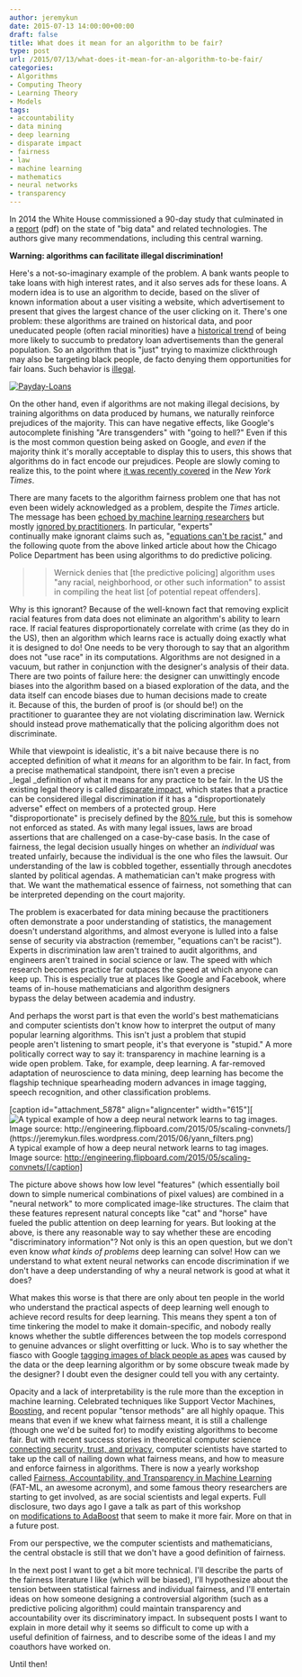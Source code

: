 ```yaml
---
author: jeremykun
date: 2015-07-13 14:00:00+00:00
draft: false
title: What does it mean for an algorithm to be fair?
type: post
url: /2015/07/13/what-does-it-mean-for-an-algorithm-to-be-fair/
categories:
- Algorithms
- Computing Theory
- Learning Theory
- Models
tags:
- accountability
- data mining
- deep learning
- disparate impact
- fairness
- law
- machine learning
- mathematics
- neural networks
- transparency
---
```


In 2014 the White House commissioned a 90-day study that culminated in a [report](https://www.whitehouse.gov/sites/default/files/docs/big_data_privacy_report_may_1_2014.pdf) (pdf) on the state of "big data" and related technologies. The authors give many recommendations, including this central warning.

**Warning: algorithms can facilitate illegal discrimination!**

Here's a not-so-imaginary example of the problem. A bank wants people to take loans with high interest rates, and it also serves ads for these loans. A modern idea is to use an algorithm to decide, based on the sliver of known information about a user visiting a website, which advertisement to present that gives the largest chance of the user clicking on it. There's one problem: these algorithms are trained on historical data, and poor uneducated people (often racial minorities) have a [historical trend](http://www.pewtrusts.org/~/media/legacy/uploadedfiles/pcs_assets/2012/PewPaydayLendingReportpdf.pdf) of being more likely to succumb to predatory loan advertisements than the general population. So an algorithm that is "just" trying to maximize clickthrough may also be targeting black people, de facto denying them opportunities for fair loans. Such behavior is [illegal](https://en.wikipedia.org/wiki/Mortgage_discrimination#Equal_Credit_Opportunity_Act).

[![Payday-Loans](https://jeremykun.files.wordpress.com/2015/06/payday-loans.jpg?w=660)
](https://jeremykun.files.wordpress.com/2015/06/payday-loans.jpg)

On the other hand, even if algorithms are not making illegal decisions, by training algorithms on data produced by humans, we naturally reinforce prejudices of the majority. This can have negative effects, like Google's autocomplete finishing "Are transgenders" with "going to hell?" Even if this is the most common question being asked on Google, and _even_ if the majority think it's morally acceptable to display this to users, this shows that algorithms do in fact encode our prejudices. People are slowly coming to realize this, to the point where [it was recently covered](http://www.nytimes.com/2015/07/10/upshot/when-algorithms-discriminate.html?abt=0002&abg=1) in the _New York Times_.

There are many facets to the algorithm fairness problem one that has not even been widely acknowledged as a problem, despite the _Times_ article. The message has been [echoed by machine learning researchers](https://medium.com/@mrtz/how-big-data-is-unfair-9aa544d739de) but mostly [ignored by practitioners](http://www.theverge.com/2014/2/19/5419854/the-minority-report-this-computer-predicts-crime-but-is-it-racist). In particular, "experts" continually make ignorant claims such as, "[equations can't be racist,](http://mathbabe.org/2014/08/25/gilian-tett-gets-it-very-wrong-on-racial-profiling/)" and the following quote from the above linked article about how the Chicago Police Department has been using algorithms to do predictive policing.

<blockquote>

> 
> Wernick denies that [the predictive policing] algorithm uses "any racial, neighborhood, or other such information" to assist in compiling the heat list [of potential repeat offenders].
> 
> 
</blockquote>

Why is this ignorant? Because of the well-known fact that removing explicit racial features from data does not eliminate an algorithm's ability to learn race. If racial features disproportionately correlate with crime (as they do in the US), then an algorithm which learns race is actually doing exactly what it is designed to do! One needs to be very thorough to say that an algorithm does not "use race" in its computations. Algorithms are not designed in a vacuum, but rather in conjunction with the designer's analysis of their data. There are two points of failure here: the designer can unwittingly encode biases into the algorithm based on a biased exploration of the data, and the data itself can encode biases due to human decisions made to create it. Because of this, the burden of proof is (or should be!) on the practitioner to guarantee they are not violating discrimination law. Wernick should instead prove mathematically that the policing algorithm does not discriminate.

While that viewpoint is idealistic, it's a bit naive because there is no accepted definition of what it _means_ for an algorithm to be fair. In fact, from a precise mathematical standpoint, there isn't even a precise _legal _definition of what it means for any practice to be fair. In the US the existing legal theory is called [disparate impact](https://en.wikipedia.org/wiki/Disparate_impact), which states that a practice can be considered illegal discrimination if it has a "disproportionately adverse" effect on members of a protected group. Here "disproportionate" is precisely defined by the [80% rule](https://en.wikipedia.org/wiki/Disparate_impact#The_80.25_rule), but this is somehow not enforced as stated. As with many legal issues, laws are broad assertions that are challenged on a case-by-case basis. In the case of fairness, the legal decision usually hinges on whether an _individual_ was treated unfairly, because the individual is the one who files the lawsuit. Our understanding of the law is cobbled together, essentially through anecdotes slanted by political agendas. A mathematician can't make progress with that. We want the mathematical essence of fairness, not something that can be interpreted depending on the court majority.

The problem is exacerbated for data mining because the practitioners often demonstrate a poor understanding of statistics, the management doesn't understand algorithms, and almost everyone is lulled into a false sense of security via abstraction (remember, "equations can't be racist"). Experts in discrimination law aren't trained to audit algorithms, and engineers aren't trained in social science or law. The speed with which research becomes practice far outpaces the speed at which anyone can keep up. This is especially true at places like Google and Facebook, where teams of in-house mathematicians and algorithm designers bypass the delay between academia and industry.

And perhaps the worst part is that even the world's best mathematicians and computer scientists don't know how to interpret the output of many popular learning algorithms. This isn't just a problem that stupid people aren't listening to smart people, it's that everyone is "stupid." A more politically correct way to say it: transparency in machine learning is a wide open problem. Take, for example, deep learning. A far-removed adaptation of neuroscience to data mining, deep learning has become the flagship technique spearheading modern advances in image tagging, speech recognition, and other classification problems.

[caption id="attachment_5878" align="aligncenter" width="615"][![A typical example of how a deep neural network learns to tag images. Image source: http://engineering.flipboard.com/2015/05/scaling-convnets/](https://jeremykun.files.wordpress.com/2015/06/yann_filters.png)
](https://jeremykun.files.wordpress.com/2015/06/yann_filters.png) A typical example of how a deep neural network learns to tag images. Image source: http://engineering.flipboard.com/2015/05/scaling-convnets/[/caption]

The picture above shows how low level "features" (which essentially boil down to simple numerical combinations of pixel values) are combined in a "neural network" to more complicated image-like structures. The claim that these features represent natural concepts like "cat" and "horse" have fueled the public attention on deep learning for years. But looking at the above, is there any reasonable way to say whether these are encoding "discriminatory information"? Not only is this an open question, but we don't even know _what kinds of problems_ deep learning can solve! How can we understand to what extent neural networks can encode discrimination if we don't have a deep understanding of why a neural network is good at what it does?

What makes this worse is that there are only about ten people in the world who understand the practical aspects of deep learning well enough to achieve record results for deep learning. This means they spent a ton of time tinkering the model to make it domain-specific, and nobody really knows whether the subtle differences between the top models correspond to genuine advances or slight overfitting or luck. Who is to say whether the fiasco with Google [tagging images of black people as apes](http://edition.cnn.com/2015/07/02/tech/google-image-recognition-gorillas-tag/) was caused by the data or the deep learning algorithm or by some obscure tweak made by the designer? I doubt even the designer could tell you with any certainty.

Opacity and a lack of interpretability is the rule more than the exception in machine learning. Celebrated techniques like Support Vector Machines, [Boosting](http://jeremykun.com/2015/05/18/boosting-census/), and recent popular "tensor methods" are all highly opaque. This means that even if we knew what fairness meant, it is still a challenge (though one we'd be suited for) to modify existing algorithms to become fair. But with recent success stories in theoretical computer science [connecting security, trust, and privacy](https://en.wikipedia.org/wiki/Differential_privacy), computer scientists have started to take up the call of nailing down what fairness means, and how to measure and enforce fairness in algorithms. There is now a yearly workshop called [Fairness, Accountability, and Transparency in Machine Learning](http://fatml.org/) (FAT-ML, an awesome acronym), and some famous theory researchers are starting to get involved, as are social scientists and legal experts. Full disclosure, two days ago I gave a talk as part of this workshop on [modifications to AdaBoost](http://jeremykun.com/2015/05/18/boosting-census/) that seem to make it more fair. More on that in a future post.

From our perspective, we the computer scientists and mathematicians, the central obstacle is still that we don't have a good definition of fairness.

In the next post I want to get a bit more technical. I'll describe the parts of the fairness literature I like (which will be biased), I'll hypothesize about the tension between statistical fairness and individual fairness, and I'll entertain ideas on how someone designing a controversial algorithm (such as a predictive policing algorithm) could maintain transparency and accountability over its discriminatory impact. In subsequent posts I want to explain in more detail why it seems so difficult to come up with a useful definition of fairness, and to describe some of the ideas I and my coauthors have worked on.

Until then!

## 

## 
